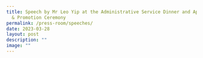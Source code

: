 ```yaml
---
title: Speech by Mr Leo Yip at the Administrative Service Dinner and Appointment
  & Promotion Ceremony
permalink: /press-room/speeches/
date: 2023-03-28
layout: post
description: ""
image: ""
---
```


